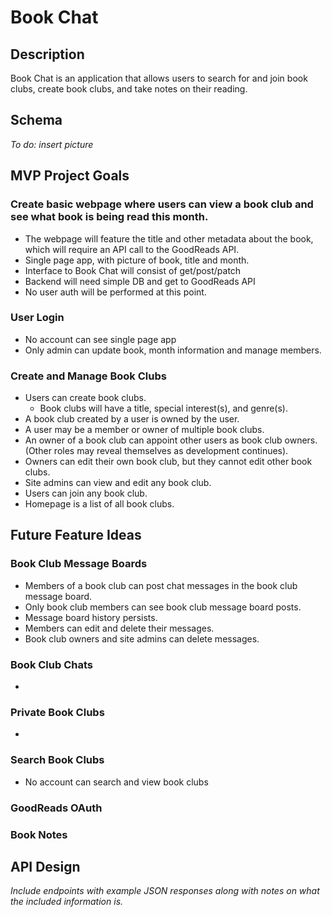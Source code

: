 # Book Chat

## Description

Book Chat is an application that allows users to search for and join book clubs, create book clubs, and take notes on their reading.

## Schema
*To do: insert picture*

## MVP Project Goals 

### Create basic webpage where users can view a book club and see what book is being read this month. 
 - The webpage will feature the title and other metadata about the book, which will require an API call to the GoodReads API.
 - Single page app, with picture of book, title and month.
 - Interface to Book Chat will consist of get/post/patch
 - Backend will need simple DB and get to GoodReads API
 - No user auth will be performed at this point.

### User Login 
- No account can see single page app
- Only admin can update book, month information and manage members.

### Create and Manage Book Clubs
- Users can create book clubs.
  - Book clubs will have a title, special interest(s), and genre(s).
- A book club created by a user is owned by the user.
- A user may be a member or owner of multiple book clubs.
- An owner of a book club can appoint other users as book club owners. (Other roles may reveal themselves as development continues).
- Owners can edit their own book club, but they cannot edit other book clubs.
- Site admins can view and edit any book club.
- Users can join any book club.
- Homepage is a list of all book clubs.

## Future Feature Ideas

### Book Club Message Boards
- Members of a book club can post chat messages in the book club message board.
- Only book club members can see book club message board posts.
- Message board history persists.
- Members can edit and delete their messages.
- Book club owners and site admins can delete messages.

### Book Club Chats
- 

### Private Book Clubs
- 

### Search Book Clubs
- No account can search and view book clubs

### GoodReads OAuth

### Book Notes

## API Design 
*Include endpoints with example JSON responses along with notes on what the included information is.*

